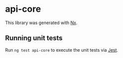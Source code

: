 # api-core

This library was generated with [Nx](https://nx.dev).

## Running unit tests

Run `ng test api-core` to execute the unit tests via [Jest](https://jestjs.io).
